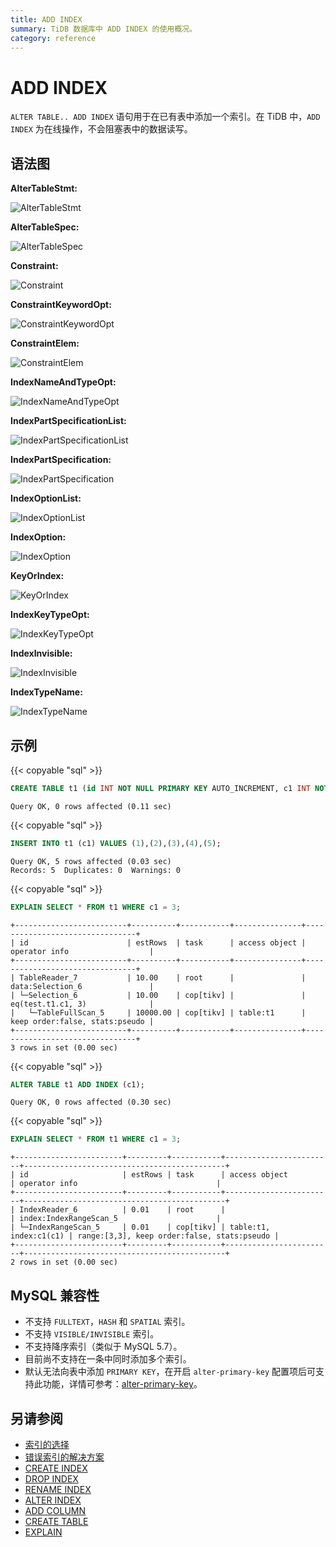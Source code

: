 ```yaml
---
title: ADD INDEX
summary: TiDB 数据库中 ADD INDEX 的使用概况。
category: reference
---
```


# ADD INDEX

`ALTER TABLE.. ADD INDEX` 语句用于在已有表中添加一个索引。在 TiDB 中，`ADD INDEX` 为在线操作，不会阻塞表中的数据读写。

## 语法图

**AlterTableStmt:**

![AlterTableStmt](/media/sqlgram/AlterTableStmt.png)

**AlterTableSpec:**

![AlterTableSpec](/media/sqlgram/AlterTableSpec.png)

**Constraint:**

![Constraint](/media/sqlgram/Constraint.png)

**ConstraintKeywordOpt:**

![ConstraintKeywordOpt](/media/sqlgram/ConstraintKeywordOpt.png)

**ConstraintElem:**

![ConstraintElem](/media/sqlgram/ConstraintElem.png)

**IndexNameAndTypeOpt:**

![IndexNameAndTypeOpt](/media/sqlgram/IndexNameAndTypeOpt.png)

**IndexPartSpecificationList:**

![IndexPartSpecificationList](/media/sqlgram/IndexPartSpecificationList.png)

**IndexPartSpecification:**

![IndexPartSpecification](/media/sqlgram/IndexPartSpecification.png)

**IndexOptionList:**

![IndexOptionList](/media/sqlgram/IndexOptionList.png)

**IndexOption:**

![IndexOption](/media/sqlgram/IndexOption.png)

**KeyOrIndex:**

![KeyOrIndex](/media/sqlgram/KeyOrIndex.png)

**IndexKeyTypeOpt:**

![IndexKeyTypeOpt](/media/sqlgram/IndexKeyTypeOpt.png)

**IndexInvisible:**

![IndexInvisible](/media/sqlgram/IndexInvisible.png)

**IndexTypeName:**

![IndexTypeName](/media/sqlgram/IndexTypeName.png)

## 示例

{{< copyable "sql" >}}

```sql
CREATE TABLE t1 (id INT NOT NULL PRIMARY KEY AUTO_INCREMENT, c1 INT NOT NULL);
```

```
Query OK, 0 rows affected (0.11 sec)
```

{{< copyable "sql" >}}

```sql
INSERT INTO t1 (c1) VALUES (1),(2),(3),(4),(5);
```

```
Query OK, 5 rows affected (0.03 sec)
Records: 5  Duplicates: 0  Warnings: 0
```

{{< copyable "sql" >}}

```sql
EXPLAIN SELECT * FROM t1 WHERE c1 = 3;
```

```
+-------------------------+----------+-----------+---------------+--------------------------------+
| id                      | estRows  | task      | access object | operator info                  |
+-------------------------+----------+-----------+---------------+--------------------------------+
| TableReader_7           | 10.00    | root      |               | data:Selection_6               |
| └─Selection_6           | 10.00    | cop[tikv] |               | eq(test.t1.c1, 3)              |
|   └─TableFullScan_5     | 10000.00 | cop[tikv] | table:t1      | keep order:false, stats:pseudo |
+-------------------------+----------+-----------+---------------+--------------------------------+
3 rows in set (0.00 sec)
```

{{< copyable "sql" >}}

```sql
ALTER TABLE t1 ADD INDEX (c1);
```

```
Query OK, 0 rows affected (0.30 sec)
```

{{< copyable "sql" >}}

```sql
EXPLAIN SELECT * FROM t1 WHERE c1 = 3;
```

```
+------------------------+---------+-----------+------------------------+---------------------------------------------+
| id                     | estRows | task      | access object          | operator info                               |
+------------------------+---------+-----------+------------------------+---------------------------------------------+
| IndexReader_6          | 0.01    | root      |                        | index:IndexRangeScan_5                      |
| └─IndexRangeScan_5     | 0.01    | cop[tikv] | table:t1, index:c1(c1) | range:[3,3], keep order:false, stats:pseudo |
+------------------------+---------+-----------+------------------------+---------------------------------------------+
2 rows in set (0.00 sec)
```

## MySQL 兼容性

* 不支持 `FULLTEXT`，`HASH` 和 `SPATIAL` 索引。
* 不支持 `VISIBLE/INVISIBLE` 索引。
* 不支持降序索引（类似于 MySQL 5.7）。
* 目前尚不支持在一条中同时添加多个索引。
* 默认无法向表中添加 `PRIMARY KEY`，在开启 `alter-primary-key` 配置项后可支持此功能，详情可参考：[alter-primary-key](/tidb-configuration-file.md#alter-primary-key)。

## 另请参阅

* [索引的选择](/index-choose.md)
* [错误索引的解决方案](/wrong-index-solution.md)
* [CREATE INDEX](/sql-statements/sql-statement-create-index.md)
* [DROP INDEX](/sql-statements/sql-statement-drop-index.md)
* [RENAME INDEX](/sql-statements/sql-statement-rename-index.md)
* [ALTER INDEX](/sql-statements/sql-statement-alter-index.md)
* [ADD COLUMN](/sql-statements/sql-statement-add-column.md)
* [CREATE TABLE](/sql-statements/sql-statement-create-table.md)
* [EXPLAIN](/sql-statements/sql-statement-explain.md)
